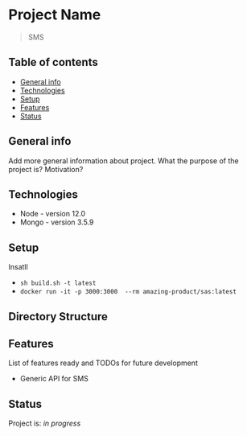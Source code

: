 # Project Name
> SMS 

## Table of contents
* [General info](#general-info)
* [Technologies](#technologies)
* [Setup](#setup)
* [Features](#features)
* [Status](#status)

## General info
Add more general information about project. What the purpose of the project is? Motivation?


## Technologies
* Node - version 12.0
* Mongo - version 3.5.9


## Setup
Insatll
* `sh build.sh -t latest`
* `docker run -it -p 3000:3000  --rm amazing-product/sas:latest`

## Directory Structure


## Features
List of features ready and TODOs for future development
* Generic API for SMS



## Status
Project is: _in progress_


 
